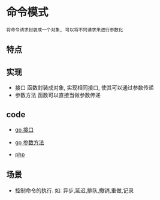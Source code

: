# 命令模式

    将命令请求封装成一个对象, 可以将不同请求来进行参数化

## 特点

## 实现

- 接口 函数封装成对象, 实现相同接口, 使其可以通过参数传递
- 参数方法 函数可以直接当做参数传递

## code

- [go 接口](src/go/dp/command.go)
- [go 参数方法](src/go/dp/command-func.go)

- [php](src/php_design_patterns/command/command.php)

## 场景

- 控制命令的执行. 如: 异步,延迟,排队,撤销,重做,记录